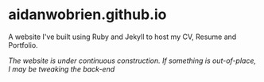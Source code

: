 # aidanwobrien.github.io

A website I've built using Ruby and Jekyll to host my CV, Resume and Portfolio.

*The website is under continuous construction. If something is out-of-place, I may be tweaking the back-end*
